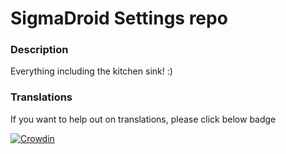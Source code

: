 # SigmaDroid Settings repo #

### Description ###
Everything including the kitchen sink! :)

### Translations ###
If you want to help out on translations, please click below badge

[![Crowdin](https://d322cqt584bo4o.cloudfront.net/crdroid-translation/localized.svg)](https://crowdin.com/project/alphadroid_alphasettings)
